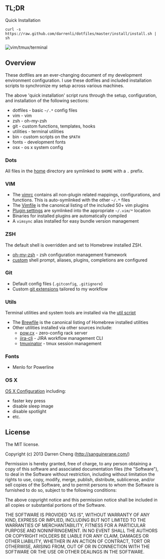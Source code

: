 ## TL;DR

Quick Installation

    curl -s https://raw.github.com/darrenli/dotfiles/master/install/install.sh | sh

![vim/tmux/terminal](https://raw2.github.com/darrenli/dotfiles/master/screenshots/tmux-vim.png)

## Overview

These dotfiles are an ever-changing document of my development environment
configuration. I use these dotfiles and included installation scripts to
synchronize my setup across various machines.

The above 'quick installation' script runs through the setup, configuration,
and installation of the following sections:

  * dotfiles - basic `~/.*` config files
  * vim - vim
  * zsh - oh-my-zsh
  * git - custom functions, templates, hooks
  * utilities - terminal utilities
  * bin - custom scripts on the `$PATH`
  * fonts - development fonts
  * osx - os x system config

### Dots

All files in the [home](https://github.com/darrenli/dotfiles/tree/master/home)
directory are symlinked to `$HOME` with a `.` prefix.

### VIM

  * The [vimrc](https://github.com/darrenli/dotfiles/blob/master/home/vimrc)
    contains all non-plugin related mappings, configurations, and functions.
    This is auto-symlinked with the other `~/.*` files
  * The [Vimfile](https://github.com/darrenli/dotfiles/blob/master/Vimfile)
    is the canonical listing of the included 50+ vim plugins
  * [Plugin settings](https://github.com/darrenli/dotfiles/tree/master/vim/plugin/settings)
    are symlinked into the appropriate `~/.vim/*` location
  * Binaries for installed plugins are automatically compiled
  * A `vimsync` alias installed for easy bundle version management

### ZSH

The default shell is overridden and set to Homebrew installed ZSH.

  * [oh-my-zsh](https://github.com/robbyrussell/oh-my-zsh) - zsh configuration management framework
  * [custom](https://github.com/darrenli/dotfiles/tree/master/zsh) shell prompt,
    aliases, plugins, completions are configured

### Git

  * Default config files (`.gitconfig`, `.gitignore`)
  * Custom [git extensions](https://github.com/darrenli/dotfiles/tree/master/git/functions)
    tailored to my workflow

### Utils

Terminal utilities and system tools are installed via the
[util script](https://github.com/darrenli/dotfiles/blob/master/install/utils.sh)

  * The [Brewfile](https://github.com/darrenli/dotfiles/blob/master/Brewfile)
    is the canonical listing of Homebrew installed utilities
  * Other utilities installed via other sources include:
    * [pow.cx](http://pow.cx) - zero-config rack server
    * [jira-cli](http://rubygems.org/gems/jira-cli) - JIRA workflow management
      CLI
    * [tmuxinator](https://github.com/tmuxinator/tmuxinator) - tmux session
      management

### Fonts

  * Menlo for Powerline

### OS X

[OS X Configuration](https://github.com/darrenli/dotfiles/blob/master/install/osx.sh)
including:

  * faster key press
  * disable sleep image
  * disable spotlight
  * etc.

## License

The MIT license.

Copyright (c) 2013 Darren Cheng (http://sanguinerane.com/)

Permission is hereby granted, free of charge, to any person obtaining a copy
of this software and associated documentation files (the "Software"), to deal
in the Software without restriction, including without limitation the rights
to use, copy, modify, merge, publish, distribute, sublicense, and/or sell
copies of the Software, and to permit persons to whom the Software is furnished
to do so, subject to the following conditions:

The above copyright notice and this permission notice shall be included in all
copies or substantial portions of the Software.

THE SOFTWARE IS PROVIDED "AS IS", WITHOUT WARRANTY OF ANY KIND, EXPRESS OR
IMPLIED, INCLUDING BUT NOT LIMITED TO THE WARRANTIES OF MERCHANTABILITY,
FITNESS FOR A PARTICULAR PURPOSE AND NONINFRINGEMENT. IN NO EVENT SHALL THE
AUTHORS OR COPYRIGHT HOLDERS BE LIABLE FOR ANY CLAIM, DAMAGES OR OTHER
LIABILITY, WHETHER IN AN ACTION OF CONTRACT, TORT OR OTHERWISE, ARISING FROM,
OUT OF OR IN CONNECTION WITH THE SOFTWARE OR THE USE OR OTHER DEALINGS IN THE
SOFTWARE.
